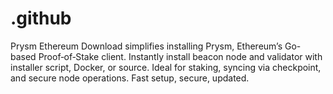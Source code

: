 # .github
Prysm Ethereum Download simplifies installing Prysm, Ethereum’s Go-based Proof‑of‑Stake client. Instantly install beacon node and validator with installer script, Docker, or source. Ideal for staking, syncing via checkpoint, and secure node operations. Fast setup, secure, updated.
